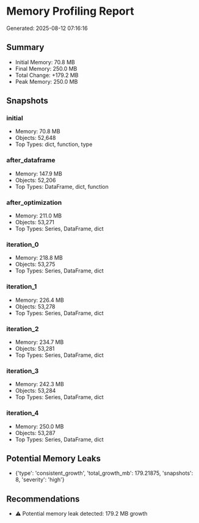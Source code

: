 # Memory Profiling Report

Generated: 2025-08-12 07:16:16

## Summary
- Initial Memory: 70.8 MB
- Final Memory: 250.0 MB
- Total Change: +179.2 MB
- Peak Memory: 250.0 MB

## Snapshots

### initial
- Memory: 70.8 MB
- Objects: 52,648
- Top Types: dict, function, type

### after_dataframe
- Memory: 147.9 MB
- Objects: 52,206
- Top Types: DataFrame, dict, function

### after_optimization
- Memory: 211.0 MB
- Objects: 53,271
- Top Types: Series, DataFrame, dict

### iteration_0
- Memory: 218.8 MB
- Objects: 53,275
- Top Types: Series, DataFrame, dict

### iteration_1
- Memory: 226.4 MB
- Objects: 53,278
- Top Types: Series, DataFrame, dict

### iteration_2
- Memory: 234.7 MB
- Objects: 53,281
- Top Types: Series, DataFrame, dict

### iteration_3
- Memory: 242.3 MB
- Objects: 53,284
- Top Types: Series, DataFrame, dict

### iteration_4
- Memory: 250.0 MB
- Objects: 53,287
- Top Types: Series, DataFrame, dict

## Potential Memory Leaks
- {'type': 'consistent_growth', 'total_growth_mb': 179.21875, 'snapshots': 8, 'severity': 'high'}

## Recommendations
- ⚠️ Potential memory leak detected: 179.2 MB growth
